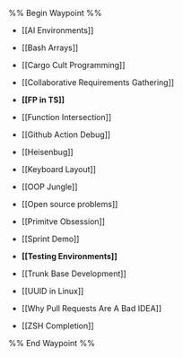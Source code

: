 %% Begin Waypoint %%
- [[AI Environments]]
- [[Bash Arrays]]
- [[Cargo Cult Programming]]
- [[Collaborative Requirements Gathering]]
- **[[FP in TS]]**

- [[Function Intersection]]
- [[Github Action Debug]]
- [[Heisenbug]]
- [[Keyboard Layout]]
- [[OOP Jungle]]
- [[Open source problems]]
- [[Primitve Obsession]]
- [[Sprint Demo]]
- **[[Testing Environments]]**

- [[Trunk Base Development]]
- [[UUID in Linux]]
- [[Why Pull Requests Are A Bad IDEA]]
- [[ZSH Completion]]

%% End Waypoint %%
